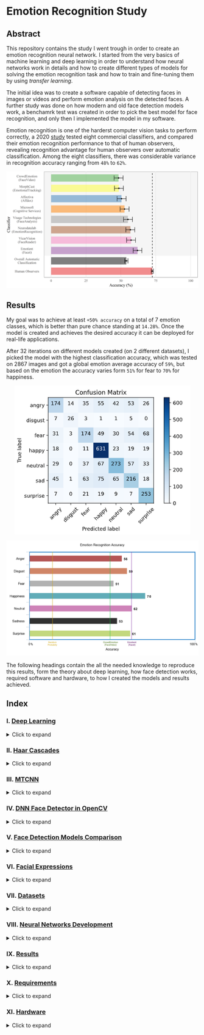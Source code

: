 # Emotion Recognition Study

## Abstract

This repository contains the study I went trough in order to create an emotion recognition neural network. I started from the very basics of machine learning and deep learning in order to understand how neural networks work in details and how to create different types of models for solving the emotion recognition task and how to train and fine-tuning them by using *transfer learning*.

The initial idea was to create a software capable of detecting faces in images or videos and perform emotion analysis on the detected faces. A further study was done on how modern and old face detection models work, a benchamrk test was created in order to pick the best model for face recognition, and only then I implemented the model in my software.

Emotion recognition is one of the harderst computer vision tasks to perform correctly, a 2020 [study](https://journals.plos.org/plosone/article?id=10.1371/journal.pone.0231968#:~:text=The%20human%20recognition%20accuracy%20of,from%2048%25%20to%2062%25.) tested eight commercial classifiers, and compared their emotion recognition performance to that of human observers, revealing recognition advantage for human observers over automatic classification. Among the eight classifiers, there was considerable variance in recognition accuracy ranging from `48%` to `62%`.

![alt text](https://github.com/Salah-Akil/emotion-recognition/blob/main/markdown/images/emotion_performance_study.png?raw=true)

## Results

My goal was to achieve at least `+50% accuracy` on a total of 7 emotion classes, which is better than pure chance standing at `14.28%`. Once the model is created and achieves the desired accuracy it can be deployed for real-life applications.

After 32 iterations on different models created (on 2 different datasets), I picked the model with the highest classification accuracy, which was tested on 2867 images and got a global emotion average accuracy of `59%`, but based on the emotion the accuracy varies form `51%` for fear to `70%` for happiness.

<p align="center">
  <img width="461" height="390" src="https://github.com/Salah-Akil/emotion-recognition/blob/main/markdown/images/best_model_kaggle_v12_cmatrix.png?raw=true">
</p>

![alt text](https://github.com/Salah-Akil/emotion-recognition/blob/main/markdown/images/my_model_results.png?raw=true)

The following headings contain the all the needed knowledge to reproduce this results, form the theory about deep learning, how face detection works, required software and hardware, to how I created the models and results achieved.

## Index

### I. [Deep Learning](https://github.com/Salah-Akil/emotion-recognition/blob/main/markdown/deep_learning.md#deep-learning)

<details>
  <summary>Click to expand</summary>
  
  #### 1. [Introduction](https://github.com/Salah-Akil/emotion-recognition/blob/main/markdown/deep_learning.md#1-introduction)
  ##### 1.1 [What is Deep Learning](https://github.com/Salah-Akil/emotion-recognition/blob/main/markdown/deep_learning.md#11-what-is-deep-learning)
  #### 2. [Artificial Neural Networks Architecture](https://github.com/Salah-Akil/emotion-recognition/blob/main/markdown/deep_learning.md#2-artificial-neural-networks-architecture)
  ##### 2.1 [How ANNs work?](https://github.com/Salah-Akil/emotion-recognition/blob/main/markdown/deep_learning.md#21-how-anns-work)
  ##### 2.2 [What Layers do?](https://github.com/Salah-Akil/emotion-recognition/blob/main/markdown/deep_learning.md#22-what-layers-do)
  ##### 2.3 [What are Activation Functions?](https://github.com/Salah-Akil/emotion-recognition/blob/main/markdown/deep_learning.md#23-what-are-activation-functions)
  ###### 2.3.1 [Sigmoid Activation Function](https://github.com/Salah-Akil/emotion-recognition/blob/main/markdown/deep_learning.md#sigmoid-activation-function)
  ###### 2.3.2 [ReLU Activation Function](https://github.com/Salah-Akil/emotion-recognition/blob/main/markdown/deep_learning.md#relu-activation-function)
  ###### 2.3.3 [Softmax Activation Function](https://github.com/Salah-Akil/emotion-recognition/blob/main/markdown/deep_learning.md#softmax-activation-function)
  #### 3. [Training an Artificial Neural Network](https://github.com/Salah-Akil/emotion-recognition/blob/main/markdown/deep_learning.md#3-training-an-artificial-neural-network)
  ##### 3.1 [What it means to train a network?](https://github.com/Salah-Akil/emotion-recognition/blob/main/markdown/deep_learning.md#31-what-it-means-to-train-a-network)
  ##### 3.2 [Stochastic Gradient Descent (SGD)](https://github.com/Salah-Akil/emotion-recognition/blob/main/markdown/deep_learning.md#32-stochastic-gradient-descent-sgd)
  ##### 3.3 [Loss Function](https://github.com/Salah-Akil/emotion-recognition/blob/main/markdown/deep_learning.md#33-loss-function)
  ##### 3.4 [(MSE) Mean Square Error](https://github.com/Salah-Akil/emotion-recognition/blob/main/markdown/deep_learning.md#34-mse-mean-square-error)
  ##### 3.5 [Gradient of the Loss Function](https://github.com/Salah-Akil/emotion-recognition/blob/main/markdown/deep_learning.md#35-gradient-of-the-loss-function)
  ##### 3.6 [How the network learn](https://github.com/Salah-Akil/emotion-recognition/blob/main/markdown/deep_learning.md#36-how-the-network-learn)
  ##### 3.7 [Weights Update](https://github.com/Salah-Akil/emotion-recognition/blob/main/markdown/deep_learning.md#37-weights-update)
  ##### 3.8 [Learning Rate](https://github.com/Salah-Akil/emotion-recognition/blob/main/markdown/deep_learning.md#38-learning-rate)
  #### 4 [Datasets](https://github.com/Salah-Akil/emotion-recognition/blob/main/markdown/deep_learning.md#4-datasets)
  ##### 4.1 [Training Set](https://github.com/Salah-Akil/emotion-recognition/blob/main/markdown/deep_learning.md#41-training-set)
  ##### 4.2 [Validation Set](https://github.com/Salah-Akil/emotion-recognition/blob/main/markdown/deep_learning.md#42-validation-set)
  ##### 4.3 [Test Set](https://github.com/Salah-Akil/emotion-recognition/blob/main/markdown/deep_learning.md#43-test-set)
  ##### 4.4 [Overfitting](https://github.com/Salah-Akil/emotion-recognition/blob/main/markdown/deep_learning.md#44-overfitting)
  ##### 4.5 [Underfitting](https://github.com/Salah-Akil/emotion-recognition/blob/main/markdown/deep_learning.md#45-underfitting)
  #### 5 [Convolutional Neural Networks](https://github.com/Salah-Akil/emotion-recognition/blob/main/markdown/deep_learning.md#5-convolutional-neural-networks)
  ##### 5.1 [Convolutional Layers](https://github.com/Salah-Akil/emotion-recognition/blob/main/markdown/deep_learning.md#51-convolutional-layers)
  ##### 5.2 [Patterns](https://github.com/Salah-Akil/emotion-recognition/blob/main/markdown/deep_learning.md#52-patterns)
  ##### 5.3 [Kernel](https://github.com/Salah-Akil/emotion-recognition/blob/main/markdown/deep_learning.md#53-kernel)
  ##### 5.4 [Feature (Patter) Detection](https://github.com/Salah-Akil/emotion-recognition/blob/main/markdown/deep_learning.md#54-feature-patter-detection)
  ##### 5.5 [Max Pooling](https://github.com/Salah-Akil/emotion-recognition/blob/main/markdown/deep_learning.md#55-max-pooling)
  ##### 5.6 [Batch Size](https://github.com/Salah-Akil/emotion-recognition/blob/main/markdown/deep_learning.md#56-batch-size)
  ##### 5.7 [Batch Normalization](https://github.com/Salah-Akil/emotion-recognition/blob/main/markdown/deep_learning.md#57-batch-normalization)
  ##### 5.8 [Fine Tuning](https://github.com/Salah-Akil/emotion-recognition/blob/main/markdown/deep_learning.md#58-fine-tuning)
  
</details>

### II. [Haar Cascades](https://github.com/Salah-Akil/emotion-recognition/blob/main/markdown/haar_face_detection.md#haar-cascades)

<details>
  <summary>Click to expand</summary>

  #### 1. [Grayscale vs Colored Images](https://github.com/Salah-Akil/emotion-recognition/blob/main/markdown/haar_face_detection.md#grayscale-vs-colored-images)
  ##### 1.1 [Grayscale](https://github.com/Salah-Akil/emotion-recognition/blob/main/markdown/haar_face_detection.md#grayscale)
  ##### 1.2 [Colored Images](https://github.com/Salah-Akil/emotion-recognition/blob/main/markdown/haar_face_detection.md#colored-images)
  #### 2. [How it works](https://github.com/Salah-Akil/emotion-recognition/blob/main/markdown/haar_face_detection.md#how-it-works)
  #### 3. [Haar-Features](https://github.com/Salah-Akil/emotion-recognition/blob/main/markdown/haar_face_detection.md#haar-features)
  #### 4. [Algorithm](https://github.com/Salah-Akil/emotion-recognition/blob/main/markdown/haar_face_detection.md#algorithm)
  #### 5. [Integral Image](https://github.com/Salah-Akil/emotion-recognition/blob/main/markdown/haar_face_detection.md#integral-image)
  #### 6. [AdaBoost](https://github.com/Salah-Akil/emotion-recognition/blob/main/markdown/haar_face_detection.md#adaboost)
  #### 7. [Cascade](https://github.com/Salah-Akil/emotion-recognition/blob/main/markdown/haar_face_detection.md#cascade)
  #### 8. [Haar Code Implementation](https://github.com/Salah-Akil/emotion-recognition/blob/main/markdown/haar_face_detection.md#haar-code-implementation)
  ##### 8.1 [Installation & Dependencies](https://github.com/Salah-Akil/emotion-recognition/blob/main/markdown/haar_face_detection.md#installation--dependencies)
  ##### 8.2 [Face Detection Script](https://github.com/Salah-Akil/emotion-recognition/blob/main/markdown/haar_face_detection.md#face-detection-script)

  
</details>

### III. [MTCNN](https://github.com/Salah-Akil/emotion-recognition/blob/main/markdown/mtcnn_face_detection.md#mtcnn)

<details>
  <summary>Click to expand</summary>
  
  #### 1. [MTCNN Stages](https://github.com/Salah-Akil/emotion-recognition/blob/main/markdown/mtcnn_face_detection.md#1-mtcnn-stages)
  ##### 1.1 [Stage 1 (P-Net)](https://github.com/Salah-Akil/emotion-recognition/blob/main/markdown/mtcnn_face_detection.md#11-stage-1-p-net)
  ##### 1.2 [Stage 2 (R-Net)](https://github.com/Salah-Akil/emotion-recognition/blob/main/markdown/mtcnn_face_detection.md#12-stage-2-r-net)
  ##### 1.3 [Stage 3 (O-Net)](https://github.com/Salah-Akil/emotion-recognition/blob/main/markdown/mtcnn_face_detection.md#13-stage-3-o-net)
  #### 2. [MTCNN Code Implementation](https://github.com/Salah-Akil/emotion-recognition/blob/main/markdown/mtcnn_face_detection.md#2-mtcnn-code-implementation)
  ##### 2.1 [Installation & Dependencies](https://github.com/Salah-Akil/emotion-recognition/blob/main/markdown/mtcnn_face_detection.md#21-installation--dependencies)
  ##### 2.2 [Face Detection Script](https://github.com/Salah-Akil/emotion-recognition/blob/main/markdown/mtcnn_face_detection.md#22-face-detection-script)

  
</details>

### IV. [DNN Face Detector in OpenCV](https://github.com/Salah-Akil/emotion-recognition/blob/main/markdown/dnn_face_detection.md#dnn-face-detector-in-opencv)

<details>
  <summary>Click to expand</summary>
  
  #### 1. [Single Shot Multibox Detector](https://github.com/Salah-Akil/emotion-recognition/blob/main/markdown/dnn_face_detection.md#single-shot-multibox-detector)
  ##### 1.1 [Model](https://github.com/Salah-Akil/emotion-recognition/blob/main/markdown/dnn_face_detection.md#model)
  ##### 1.2 [NMS](https://github.com/Salah-Akil/emotion-recognition/blob/main/markdown/dnn_face_detection.md#nms)
  ##### 1.3 [Stage 3 (O-Net)](https://github.com/Salah-Akil/emotion-recognition/blob/main/markdown/mtcnn_face_detection.md#13-stage-3-o-net)
  #### 2. [DNN Code Implementation](https://github.com/Salah-Akil/emotion-recognition/blob/main/markdown/dnn_face_detection.md#dnn-code-implementation)
  ##### 2.1 [Installation & Dependencies](https://github.com/Salah-Akil/emotion-recognition/blob/main/markdown/dnn_face_detection.md#installation--dependencies)
  ##### 2.2 [Face Detection Script](https://github.com/Salah-Akil/emotion-recognition/blob/main/markdown/dnn_face_detection.md#face-detection-script)

  
</details>

### V. [Face Detection Models Comparison](https://github.com/Salah-Akil/emotion-recognition/blob/main/markdown/fd_models_comparison.md#face-detection-models-comparison)

<details>
  <summary>Click to expand</summary>
  
  #### 1. [Dataset](https://github.com/Salah-Akil/emotion-recognition/blob/main/markdown/fd_models_comparison.md#1-dataset)
  ##### 1.1 [Hypothesis](https://github.com/Salah-Akil/emotion-recognition/blob/main/markdown/fd_models_comparison.md#11-hypothesis)
  #### 2. [Comparison](https://github.com/Salah-Akil/emotion-recognition/blob/main/markdown/fd_models_comparison.md#2-comparison)
  ##### 2.1 [Code](https://github.com/Salah-Akil/emotion-recognition/blob/main/markdown/fd_models_comparison.md#22-code)
  #### 3. [Results](https://github.com/Salah-Akil/emotion-recognition/blob/main/markdown/fd_models_comparison.md#3-results)
  ##### 3.1 [HAAR](https://github.com/Salah-Akil/emotion-recognition/blob/main/markdown/fd_models_comparison.md#31-haar)
  ##### 3.2 [MTCNN](https://github.com/Salah-Akil/emotion-recognition/blob/main/markdown/fd_models_comparison.md#32-mtcnn)
  ##### 3.3 [DNN](https://github.com/Salah-Akil/emotion-recognition/blob/main/markdown/fd_models_comparison.md#33-dnn)
  ##### 3.4 [Conclusion](https://github.com/Salah-Akil/emotion-recognition/blob/main/markdown/fd_models_comparison.md#34-conclusion)

  
</details>

### VI. [Facial Expressions](https://github.com/Salah-Akil/emotion-recognition/)

<details>
  <summary>Click to expand</summary>
  
  #### 1. [To-Add](https://github.com/Salah-Akil/emotion-recognition/)

  
</details>

### VII. [Datasets](https://github.com/Salah-Akil/emotion-recognition/blob/main/markdown/datasets.md#datasets)

<details>
  <summary>Click to expand</summary>
  
  #### 1. [Extended Cohn-Kanade (CK+)](https://github.com/Salah-Akil/emotion-recognition/blob/main/markdown/datasets.md#1-extended-cohn-kanade-ck)
  ##### 1.1 [Emotions](https://github.com/Salah-Akil/emotion-recognition/blob/main/markdown/datasets.md#11-emotions)
  ##### 1.2 [Dataset Size](https://github.com/Salah-Akil/emotion-recognition/blob/main/markdown/datasets.md#12-dataset-size)
  ##### 1.3 [Dataset Quality](https://github.com/Salah-Akil/emotion-recognition/blob/main/markdown/datasets.md#13-dataset-quality)
  #### 2. [Kaggle Face Expression Recognition Dataset](https://github.com/Salah-Akil/emotion-recognition/blob/main/markdown/datasets.md#2-kaggle-face-expression-recognition-dataset)
  ##### 2.1 [Emotions](https://github.com/Salah-Akil/emotion-recognition/blob/main/markdown/datasets.md#21-emotions)
  ##### 2.2 [Dataset Size](https://github.com/Salah-Akil/emotion-recognition/blob/main/markdown/datasets.md#22-dataset-size)
  ##### 2.3 [Dataset Quality](https://github.com/Salah-Akil/emotion-recognition/blob/main/markdown/datasets.md#33-dataset-quality)

  
</details>

### VIII. [Neural Networks Development](https://github.com/Salah-Akil/emotion-recognition/blob/main/markdown/neural_networks_development.md#neural-networks-development)

<details>
  <summary>Click to expand</summary>
  
  #### 1. [Neural Networks with CK+ Dataset](https://github.com/Salah-Akil/emotion-recognition/blob/main/markdown/neural_networks_development.md#1-neural-networks-with-ck-dataset)
  ##### 1.1 [gen-01](https://github.com/Salah-Akil/emotion-recognition/blob/main/archive/CK%2B/gen_01/ck_network_v1.ipynb)
  ##### 1.2 [gen-02](https://github.com/Salah-Akil/emotion-recognition/blob/main/archive/CK%2B/gen_02/ck_network_v2.ipynb)
  ##### 1.3 [gen-03](https://github.com/Salah-Akil/emotion-recognition/blob/main/archive/CK%2B/gen_03/ck_network_v3.ipynb)
  ##### 1.4 [gen-04](https://github.com/Salah-Akil/emotion-recognition/blob/main/archive/CK%2B/gen_04/ck_network_v4.ipynb)
  ##### 1.5 [gen-05](https://github.com/Salah-Akil/emotion-recognition/blob/main/archive/CK%2B/gen_05/ck_network_v5.ipynb)
  ##### 1.6 [gen-06](https://github.com/Salah-Akil/emotion-recognition/blob/main/archive/CK%2B/gen_06/ck_network_v6.ipynb)
  ##### 1.7 [gen-07](https://github.com/Salah-Akil/emotion-recognition/blob/main/archive/CK%2B/gen_07/ck_network_v7.ipynb)
  ##### 1.8 [gen-08](https://github.com/Salah-Akil/emotion-recognition/blob/main/archive/CK%2B/gen_08/ck_network_v8.ipynb)
  ##### 1.9 [gen-09](https://github.com/Salah-Akil/emotion-recognition/blob/main/archive/CK%2B/gen_09/ck_network_v9.ipynb)
  ##### 1.10 [gen-10](https://github.com/Salah-Akil/emotion-recognition/blob/main/archive/CK%2B/gen_10/ck_network_v10.ipynb)
  ##### 1.11 [gen-11](https://github.com/Salah-Akil/emotion-recognition/blob/main/archive/CK%2B/gen_11/ck_network_v11.ipynb)
  ##### 1.12 [gen-12](https://github.com/Salah-Akil/emotion-recognition/blob/main/archive/CK%2B/gen_12/ck_network_v12.ipynb)
  ##### 1.13 [gen-13](https://github.com/Salah-Akil/emotion-recognition/blob/main/archive/CK%2B/gen_13/ck_network_v13.ipynb)
  ##### 1.14 [gen-14](https://github.com/Salah-Akil/emotion-recognition/blob/main/archive/CK%2B/gen_14/ck_network_v14.ipynb)
  ##### 1.15 [gen-15](https://github.com/Salah-Akil/emotion-recognition/blob/main/archive/CK%2B/gen_15/ck_network_v15.ipynb)
  ##### 1.16 [gen-16](https://github.com/Salah-Akil/emotion-recognition/blob/main/archive/CK%2B/gen_16/ck_network_v16.ipynb)
  ##### 1.17 [gen-17](https://github.com/Salah-Akil/emotion-recognition/blob/main/archive/CK%2B/gen_17/ck_network_v17.ipynb)
  ##### 1.18 [gen-18](https://github.com/Salah-Akil/emotion-recognition/blob/main/archive/CK%2B/gen_18/ck_network_v18.ipynb)
  #### 2. [Neural Networks with Kaggle FAC Dataset](https://github.com/Salah-Akil/emotion-recognition/blob/main/markdown/neural_networks_development.md#1-neural-networks-with-kaggle-fac-dataset)
  ##### 2.1 [gen-01](https://github.com/Salah-Akil/emotion-recognition/blob/main/archive/Kaggle/gen_01/kaggle_network_v1.ipynb)
  ##### 2.2 [gen-02](https://github.com/Salah-Akil/emotion-recognition/blob/main/archive/Kaggle/gen_02/kaggle_network_v2.ipynb)
  ##### 2.3 [gen-03](https://github.com/Salah-Akil/emotion-recognition/blob/main/archive/Kaggle/gen_03/kaggle_network_v3.ipynb)
  ##### 2.4 [gen-04](https://github.com/Salah-Akil/emotion-recognition/blob/main/archive/Kaggle/gen_04/kaggle_network_v4.ipynb)
  ##### 2.5 [gen-05](https://github.com/Salah-Akil/emotion-recognition/blob/main/archive/Kaggle/gen_05/kaggle_network_v5.ipynb)
  ##### 2.6 [gen-06](https://github.com/Salah-Akil/emotion-recognition/blob/main/archive/Kaggle/gen_06/kaggle_network_v6.ipynb)
  ##### 2.7 [gen-07](https://github.com/Salah-Akil/emotion-recognition/blob/main/archive/Kaggle/gen_07/kaggle_network_v7.ipynb)
  ##### 2.8 [gen-08](https://github.com/Salah-Akil/emotion-recognition/blob/main/archive/Kaggle/gen_08/kaggle_network_v8.ipynb)
  ##### 2.9 [gen-09](https://github.com/Salah-Akil/emotion-recognition/blob/main/archive/Kaggle/gen_09/kaggle_network_v9.ipynb)
  ##### 2.10 [gen-10](https://github.com/Salah-Akil/emotion-recognition/blob/main/archive/Kaggle/gen_10/kaggle_network_v10.ipynb)
  ##### 2.11 [gen-11](https://github.com/Salah-Akil/emotion-recognition/blob/main/archive/Kaggle/gen_11/kaggle_network_v11.ipynb)
  ##### 2.12 [gen-12](https://github.com/Salah-Akil/emotion-recognition/blob/main/archive/Kaggle/gen_12/kaggle_network_v12.ipynb)
  ##### 2.13 [gen-13](https://github.com/Salah-Akil/emotion-recognition/blob/main/archive/Kaggle/gen_13/kaggle_network_v13.ipynb)
  ##### 2.14 [gen-14](https://github.com/Salah-Akil/emotion-recognition/blob/main/archive/Kaggle/gen_14/kaggle_network_v14.ipynb)

  
</details>

### IX. [Results](https://github.com/Salah-Akil/emotion-recognition/)

<details>
  <summary>Click to expand</summary>
  
  #### 1. [Neural Networks with CK+ Dataset](https://github.com/Salah-Akil/emotion-recognition/blob/main/markdown/neural_networks_development.md#1-neural-networks-with-ck-dataset)
  ##### 1.1 [gen-01](https://github.com/Salah-Akil/emotion-recognition/blob/main/archive/CK%2B/gen_01/test_model_v1.ipynb)
  ##### 1.2 [gen-02](https://github.com/Salah-Akil/emotion-recognition/blob/main/archive/CK%2B/gen_02/test_model_v2.ipynb)
  ##### 1.3 [gen-03](https://github.com/Salah-Akil/emotion-recognition/blob/main/archive/CK%2B/gen_03/test_model_v3.ipynb)
  ##### 1.4 [gen-04](https://github.com/Salah-Akil/emotion-recognition/blob/main/archive/CK%2B/gen_04/test_model_v4.ipynb)
  ##### 1.5 [gen-05](https://github.com/Salah-Akil/emotion-recognition/blob/main/archive/CK%2B/gen_05/test_model_v5.ipynb)
  ##### 1.6 [gen-06](https://github.com/Salah-Akil/emotion-recognition/blob/main/archive/CK%2B/gen_06/test_model_v6.ipynb)
  ##### 1.7 [gen-07](https://github.com/Salah-Akil/emotion-recognition/blob/main/archive/CK%2B/gen_07/test_model_v7.ipynb)
  ##### 1.8 [gen-08](https://github.com/Salah-Akil/emotion-recognition/blob/main/archive/CK%2B/gen_08/test_model_v8.ipynb)
  ##### 1.9 [gen-09](https://github.com/Salah-Akil/emotion-recognition/blob/main/archive/CK%2B/gen_09/test_model_v9.ipynb)
  ##### 1.10 [gen-10](https://github.com/Salah-Akil/emotion-recognition/blob/main/archive/CK%2B/gen_10/test_model_v10.ipynb)
  ##### 1.11 [gen-11](https://github.com/Salah-Akil/emotion-recognition/blob/main/archive/CK%2B/gen_11/test_model_v11.ipynb)
  ##### 1.12 [gen-12](https://github.com/Salah-Akil/emotion-recognition/blob/main/archive/CK%2B/gen_12/test_model_v12.ipynb)
  ##### 1.13 [gen-13](https://github.com/Salah-Akil/emotion-recognition/blob/main/archive/CK%2B/gen_13/test_model_v13.ipynb)
  ##### 1.14 [gen-14](https://github.com/Salah-Akil/emotion-recognition/blob/main/archive/CK%2B/gen_14/test_model_v14.ipynb)
  ##### 1.15 [gen-15](https://github.com/Salah-Akil/emotion-recognition/blob/main/archive/CK%2B/gen_15/test_model_v15.ipynb)
  ##### 1.16 [gen-16](https://github.com/Salah-Akil/emotion-recognition/blob/main/archive/CK%2B/gen_16/test_model_v16.ipynb)
  ##### 1.17 [gen-17](https://github.com/Salah-Akil/emotion-recognition/blob/main/archive/CK%2B/gen_17/test_model_v17.ipynb)
  ##### 1.18 [gen-18](https://github.com/Salah-Akil/emotion-recognition/blob/main/archive/CK%2B/gen_18/test_model_v18.ipynb)
  #### 2. [Neural Networks with Kaggle FAC Dataset](https://github.com/Salah-Akil/emotion-recognition/blob/main/markdown/neural_networks_development.md#1-neural-networks-with-kaggle-fac-dataset)
  ##### 2.1 [gen-01](https://github.com/Salah-Akil/emotion-recognition/blob/main/archive/Kaggle/gen_01/test_model_v1.ipynb)
  ##### 2.2 [gen-02](https://github.com/Salah-Akil/emotion-recognition/blob/main/archive/Kaggle/gen_02/test_model_v2.ipynb)
  ##### 2.3 [gen-03](https://github.com/Salah-Akil/emotion-recognition/blob/main/archive/Kaggle/gen_03/test_model_v3.ipynb)
  ##### 2.4 [gen-04](https://github.com/Salah-Akil/emotion-recognition/blob/main/archive/Kaggle/gen_04/test_model_v4.ipynb)
  ##### 2.5 [gen-05](https://github.com/Salah-Akil/emotion-recognition/blob/main/archive/Kaggle/gen_05/test_model_v5.ipynb)
  ##### 2.6 [gen-06](https://github.com/Salah-Akil/emotion-recognition/blob/main/archive/Kaggle/gen_06/test_model_v6.ipynb)
  ##### 2.7 [gen-07](https://github.com/Salah-Akil/emotion-recognition/blob/main/archive/Kaggle/gen_07/test_model_v7.ipynb)
  ##### 2.8 [gen-08](https://github.com/Salah-Akil/emotion-recognition/blob/main/archive/Kaggle/gen_08/test_model_v8.ipynb)
  ##### 2.9 [gen-09](https://github.com/Salah-Akil/emotion-recognition/blob/main/archive/Kaggle/gen_09/test_model_v9.ipynb)
  ##### 2.10 [gen-10](https://github.com/Salah-Akil/emotion-recognition/blob/main/archive/Kaggle/gen_10/test_model_v10.ipynb)
  ##### 2.11 [gen-11](https://github.com/Salah-Akil/emotion-recognition/blob/main/archive/Kaggle/gen_11/test_model_v11.ipynb)
  ##### 2.12 [gen-12](https://github.com/Salah-Akil/emotion-recognition/blob/main/archive/Kaggle/gen_12/test_model_v12.ipynb)
  ##### 2.13 [gen-13](https://github.com/Salah-Akil/emotion-recognition/blob/main/archive/Kaggle/gen_13/test_model_v13.ipynb)
  ##### 2.14 [gen-14](https://github.com/Salah-Akil/emotion-recognition/blob/main/archive/Kaggle/gen_14/test_model_v14.ipynb)

  
</details>

### X. [Requirements](https://github.com/Salah-Akil/emotion-recognition/)

<details>
  <summary>Click to expand</summary>
  
  #### 1. [To-Add](https://github.com/Salah-Akil/emotion-recognition/)

  
</details>

### XI. [Hardware](https://github.com/Salah-Akil/emotion-recognition/)

<details>
  <summary>Click to expand</summary>
  
  #### 1. [To-Add](https://github.com/Salah-Akil/emotion-recognition/)

  
</details>
